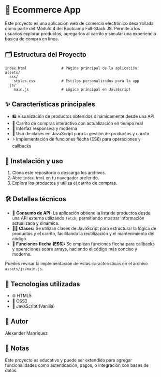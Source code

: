 
# 🛒 Ecommerce App

Este proyecto es una aplicación web de comercio electrónico desarrollada como parte del Módulo 4 del Bootcamp Full-Stack JS. Permite a los usuarios explorar productos, agregarlos al carrito y simular una experiencia básica de compra en línea.


## 🗂️ Estructura del Proyecto

```
index.html                # Página principal de la aplicación
assets/
  css/
    styles.css            # Estilos personalizados para la app
  js/
    main.js               # Lógica principal en JavaScript
```



## ✨ Características principales

- 🛍️ Visualización de productos obtenidos dinámicamente desde una API
- 🛒 Carrito de compras interactivo con actualización en tiempo real
- 📱 Interfaz responsiva y moderna
- 🧩 Uso de clases en JavaScript para la gestión de productos y carrito
- ⚡ Implementación de funciones flecha (ES6) para operaciones y callbacks



## 🚀 Instalación y uso

1. Clona este repositorio o descarga los archivos.
2. Abre `index.html` en tu navegador preferido.
3. Explora los productos y utiliza el carrito de compras.


## 🛠️ Detalles técnicos

- 🔗 **Consumo de API:** La aplicación obtiene la lista de productos desde una API externa utilizando `fetch`, permitiendo mostrar información actualizada y dinámica.
- 🧑‍💻 **Clases:** Se utilizan clases de JavaScript para estructurar la lógica de productos y el carrito, facilitando la reutilización y el mantenimiento del código.
- 🏹 **Funciones flecha (ES6):** Se emplean funciones flecha para callbacks y operaciones sobre arrays, haciendo el código más conciso y moderno.

Puedes revisar la implementación de estas características en el archivo `assets/js/main.js`.


## 🧰 Tecnologías utilizadas

- 🌐 HTML5
- 🎨 CSS3
- 📜 JavaScript (Vanilla)


## 👤 Autor

Alexander Manríquez


## 📝 Notas

Este proyecto es educativo y puede ser extendido para agregar funcionalidades como autenticación, pagos, o integración con bases de datos.
